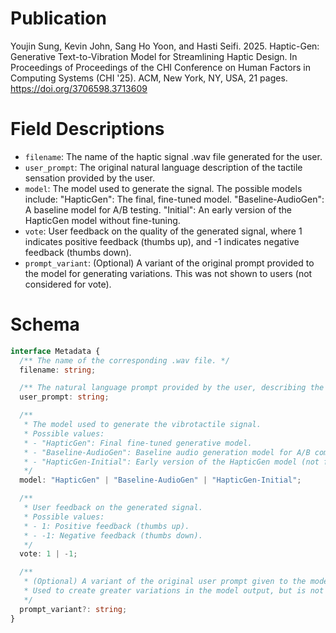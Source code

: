# Publication
Youjin Sung, Kevin John, Sang Ho Yoon, and Hasti Seifi. 2025. Haptic-Gen: Generative Text-to-Vibration Model for Streamlining Haptic Design. In Proceedings of Proceedings of the CHI Conference on Human Factors in Computing Systems (CHI '25). ACM, New York, NY, USA, 21 pages. https://doi.org/3706598.3713609

# Field Descriptions
- `filename`: The name of the haptic signal .wav file generated for the user.
- `user_prompt`: The original natural language description of the tactile sensation provided by the user.
- `model`: The model used to generate the signal. The possible models include:
	"HapticGen": The final, fine-tuned model.
	"Baseline-AudioGen": A baseline model for A/B testing.
	"Initial": An early version of the HapticGen model without fine-tuning.
- `vote`: User feedback on the quality of the generated signal, where 1 indicates positive feedback (thumbs up), and -1 indicates negative feedback (thumbs down).
- `prompt_variant`: (Optional) A variant of the original prompt provided to the model for generating variations. This was not shown to users (not considered for vote).



# Schema
```ts
interface Metadata {
  /** The name of the corresponding .wav file. */
  filename: string;

  /** The natural language prompt provided by the user, describing the desired tactile sensation. */
  user_prompt: string;

  /**
   * The model used to generate the vibrotactile signal.
   * Possible values:
   * - "HapticGen": Final fine-tuned generative model.
   * - "Baseline-AudioGen": Baseline audio generation model for A/B comparison.
   * - "HapticGen-Initial": Early version of the HapticGen model (not fine-tuned, no normalization, ...)
   */
  model: "HapticGen" | "Baseline-AudioGen" | "HapticGen-Initial";

  /**
   * User feedback on the generated signal.
   * Possible values:
   * - 1: Positive feedback (thumbs up).
   * - -1: Negative feedback (thumbs down).
   */
  vote: 1 | -1;

  /**
   * (Optional) A variant of the original user prompt given to the model.
   * Used to create greater variations in the model output, but is not shown to the user.
   */
  prompt_variant?: string;
}
```

